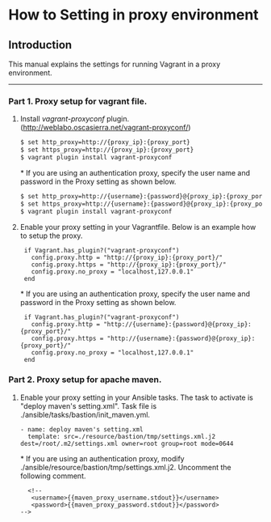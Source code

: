 # How to Setting in proxy environment

## Introduction

This manual explains the settings for running Vagrant in a proxy environment.

---------------------------------------

### Part 1. Proxy setup for vagrant file.

1. Install _vagrant-proxyconf_ plugin. (http://weblabo.oscasierra.net/vagrant-proxyconf/)

	```bash
	$ set http_proxy=http://{proxy_ip}:{proxy_port}
	$ set https_proxy=http://{proxy_ip}:{proxy_port}
	$ vagrant plugin install vagrant-proxyconf
	```  

	\* If you are using an authentication proxy, specify the user name and password in the Proxy setting as shown below.  

	```bash
	$ set http_proxy=http://{username}:{password}@{proxy_ip}:{proxy_port}
	$ set https_proxy=http://{username}:{password}@{proxy_ip}:{proxy_port}
	$ vagrant plugin install vagrant-proxyconf
	```


1. Enable your proxy setting in your Vagrantfile. Below is an example how to setup the proxy.

	```bash:Vagrantfile
	 if Vagrant.has_plugin?("vagrant-proxyconf")
	   config.proxy.http = "http://{proxy_ip}:{proxy_port}/"
	   config.proxy.https = "http://{proxy_ip}:{proxy_port}/"
	   config.proxy.no_proxy = "localhost,127.0.0.1"
	 end
	```

	\* If you are using an authentication proxy, specify the user name and password in the Proxy setting as shown below.

	```bash:Vagrantfile
	 if Vagrant.has_plugin?("vagrant-proxyconf")
	   config.proxy.http = "http://{username}:{password}@{proxy_ip}:{proxy_port}/"
	   config.proxy.https = "http://{username}:{password}@{proxy_ip}:{proxy_port}/"
	   config.proxy.no_proxy = "localhost,127.0.0.1"
	 end
	```

### Part 2. Proxy setup for apache maven.

1. Enable your proxy setting in your Ansible tasks.
   The task to activate is "deploy maven's setting.xml".
   Task file is ./ansible/tasks/bastion/init_maven.yml.

   ```
   - name: deploy maven's setting.xml
     template: src=./resource/bastion/tmp/settings.xml.j2 dest=/root/.m2/settings.xml owner=root group=root mode=0644
   ```
   \* If you are using an authentication proxy, modify ./ansible/resource/bastion/tmp/settings.xml.j2. 
   Uncomment the following comment.

   ```
	 <!--
      <username>{{maven_proxy_username.stdout}}</username>
      <password>{{maven_proxy_password.stdout}}</password>
   -->
	 ```